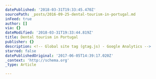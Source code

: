 ```yaml
---
datePublished: '2018-03-31T19:33:45.470Z'
sourcePath: _posts/2016-09-25-dental-tourism-in-portugal.md
inFeed: true
author: []
via: {}
dateModified: '2018-03-31T19:33:44.819Z'
title: Dental tourism in Portugal
publisher: {}
description: <!-- Global site tag (gtag.js) - Google Analytics -->
starred: false
datePublishedOriginal: '2017-06-05T14:39:17.020Z'
_context: 'http://schema.org'
_type: Article

---
```

<!-- Global site tag (gtag.js) - Google Analytics --\>

<script async src="https://www.googletagmanager.com/gtag/js?id=UA-116731348-1"\></script\>

<script\>

window.dataLayer = window.dataLayer || \[\];

function gtag(){dataLayer.push(arguments);}

gtag('js', new Date());

gtag('config', 'UA-116731348-1');

</script\>
![It is no secret that medical tourism has been on the rise over the last few decades. Prices in some countries are so high that they have forced patients to look for better options abroad. Even if it sounds a bit risky in the beginning, once they complete their treatments, and see the results of a truly professional dental work in their own mouths, most end up wondering why they hadn't done it before. Portugal is a great destination for dental tourism, chosen by a number of patients every year.
](https://the-grid-user-content.s3-us-west-2.amazonaws.com/612096e4-80f8-4302-a42b-9e4e21e35973.jpg)